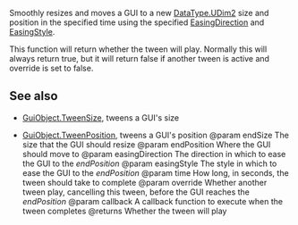 Smoothly resizes and moves a GUI to a new [DataType.UDim2](https://developer.roblox.com/search#stq=UDim2) size and position in the specified time using the specified [EasingDirection](https://developer.roblox.com/search#stq=EasingDirection) and [EasingStyle](https://developer.roblox.com/search#stq=EasingStyle).

This function will return whether the tween will play. Normally this will always return true, but it will return false if another tween is active and override is set to false.

## See also

 - [GuiObject.TweenSize](https://developer.roblox.com/api-reference/function/GuiObject/TweenSize), tweens a GUI's size

 - [GuiObject.TweenPosition](https://developer.roblox.com/api-reference/function/GuiObject/TweenPosition), tweens a GUI's position
@param endSize The size that the GUI should resize
@param endPosition Where the GUI should move to
@param easingDirection The direction in which to ease the GUI to the *endPosition*
@param easingStyle The style in which to ease the GUI to the *endPosition*
@param time How long, in seconds, the tween should take to complete
@param override Whether another tween play, cancelling this tween, before the GUI reaches the *endPosition*
@param callback A callback function to execute when the tween completes
@returns Whether the tween will play